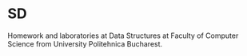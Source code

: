 # SD
Homework and laboratories at Data Structures at Faculty of Computer Science from University Politehnica Bucharest.
